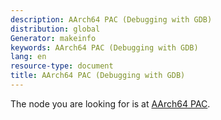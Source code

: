 ```yaml
---
description: AArch64 PAC (Debugging with GDB)
distribution: global
Generator: makeinfo
keywords: AArch64 PAC (Debugging with GDB)
lang: en
resource-type: document
title: AArch64 PAC (Debugging with GDB)
---
```

The node you are looking for is at [AArch64 PAC](AArch64.html#AArch64-PAC).
